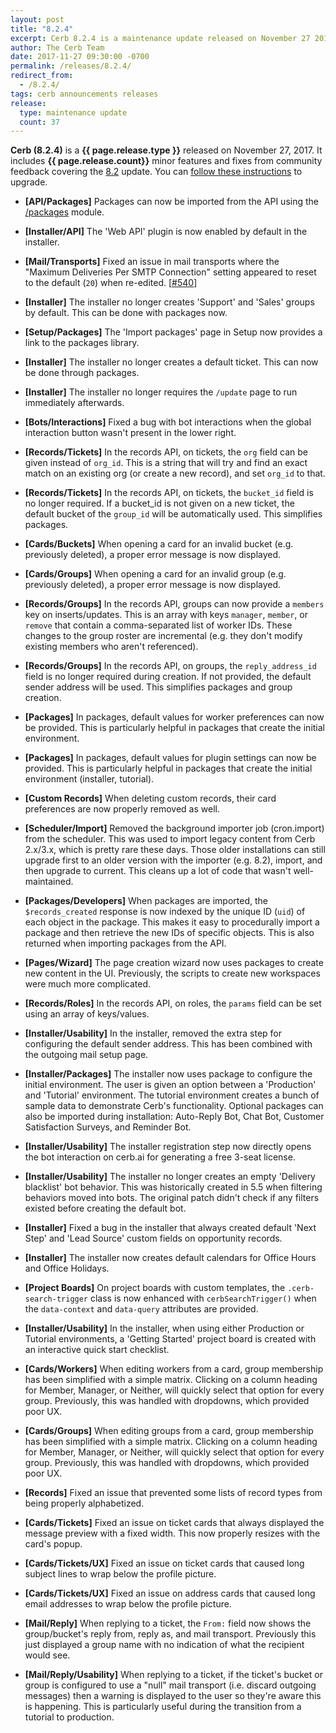 ```yaml
---
layout: post
title: "8.2.4"
excerpt: Cerb 8.2.4 is a maintenance update released on November 27 2017 with 37 minor features and fixes from community feedback.
author: The Cerb Team
date: 2017-11-27 09:30:00 -0700
permalink: /releases/8.2.4/
redirect_from:
  - /8.2.4/
tags: cerb announcements releases
release:
  type: maintenance update
  count: 37
---
```


**Cerb (8.2.4)** is a **{{ page.release.type }}** released on November 27, 2017. It includes **{{ page.release.count}}** minor features and fixes from community feedback covering the [8.2](/releases/8.2/) update.  You can [follow these instructions](/docs/upgrading/) to upgrade.

* **[API/Packages]** Packages can now be imported from the API using the [/packages](/docs/api/endpoints/packages/) module.

* **[Installer/API]** The 'Web API' plugin is now enabled by default in the installer.

* **[Mail/Transports]** Fixed an issue in mail transports where the "Maximum Deliveries Per SMTP Connection" setting appeared to reset to the default (`20`) when re-edited. [[#540](https://github.com/jstanden/cerb/issues/540)]

* **[Installer]** The installer no longer creates 'Support' and 'Sales' groups by default. This can be done with packages now.

* **[Setup/Packages]** The 'Import packages' page in Setup now provides a link to the packages library.

* **[Installer]** The installer no longer creates a default ticket. This can now be done through packages.

* **[Installer]** The installer no longer requires the `/update` page to run immediately afterwards.

* **[Bots/Interactions]** Fixed a bug with bot interactions when the global interaction button wasn't present in the lower right.

* **[Records/Tickets]** In the records API, on tickets, the `org` field can be given instead of `org_id`. This is a string that will try and find an exact match on an existing org (or create a new record), and set `org_id` to that.

* **[Records/Tickets]** In the records API, on tickets, the `bucket_id` field is no longer required. If a bucket_id is not given on a new ticket, the default bucket of the `group_id` will be automatically used. This simplifies packages.

* **[Cards/Buckets]** When opening a card for an invalid bucket (e.g. previously deleted), a proper error message is now displayed.

* **[Cards/Groups]** When opening a card for an invalid group (e.g. previously deleted), a proper error message is now displayed.

* **[Records/Groups]** In the records API, groups can now provide a `members` key on inserts/updates. This is an array with keys `manager`, `member`, or `remove` that contain a comma-separated list of worker IDs. These changes to the group roster are incremental (e.g. they don't modify existing members who aren't referenced).

* **[Records/Groups]** In the records API, on groups, the `reply_address_id` field is no longer required during creation. If not provided, the default sender address will be used. This simplifies packages and group creation.

* **[Packages]** In packages, default values for worker preferences can now be provided. This is particularly helpful in packages that create the initial environment.

* **[Packages]** In packages, default values for plugin settings can now be provided. This is particularly helpful in packages that create the initial environment (installer, tutorial).

* **[Custom Records]** When deleting custom records, their card preferences are now properly removed as well.

* **[Scheduler/Import]** Removed the background importer job (cron.import) from the scheduler. This was used to import legacy content from Cerb 2.x/3.x, which is pretty rare these days. Those older installations can still upgrade first to an older version with the importer (e.g. 8.2), import, and then upgrade to current. This cleans up a lot of code that wasn't well-maintained.

* **[Packages/Developers]** When packages are imported, the `$records_created` response is now indexed by the unique ID (`uid`) of each object in the package. This makes it easy to procedurally import a package and then retrieve the new IDs of specific objects. This is also returned when importing packages from the API.

* **[Pages/Wizard]** The page creation wizard now uses packages to create new content in the UI. Previously, the scripts to create new workspaces were much more complicated.

* **[Records/Roles]** In the records API, on roles, the `params` field can be set using an array of keys/values.

* **[Installer/Usability]** In the installer, removed the extra step for configuring the default sender address. This has been combined with the outgoing mail setup page.

* **[Installer/Packages]** The installer now uses package to configure the initial environment. The user is given an option between a 'Production' and 'Tutorial' environment. The tutorial environment creates a bunch of sample data to demonstrate Cerb's functionality. Optional packages can also be imported during installation: Auto-Reply Bot, Chat Bot, Customer Satisfaction Surveys, and Reminder Bot.

* **[Installer/Usability]** The installer registration step now directly opens the bot interaction on cerb.ai for generating a free 3-seat license.

* **[Installer/Usability]** The installer no longer creates an empty 'Delivery blacklist' bot behavior. This was historically created in 5.5 when filtering behaviors moved into bots. The original patch didn't check if any filters existed before creating the default bot.

* **[Installer]** Fixed a bug in the installer that always created default 'Next Step' and 'Lead Source' custom fields on opportunity records.

* **[Installer]** The installer now creates default calendars for Office Hours and Office Holidays.

* **[Project Boards]** On project boards with custom templates, the `.cerb-search-trigger` class is now enhanced with `cerbSearchTrigger()` when the `data-context` and `data-query` attributes are provided.

* **[Installer/Usability]** In the installer, when using either Production or Tutorial environments, a 'Getting Started' project board is created with an interactive quick start checklist.

* **[Cards/Workers]** When editing workers from a card, group membership has been simplified with a simple matrix. Clicking on a column heading for Member, Manager, or Neither, will quickly select that option for every group. Previously, this was handled with dropdowns, which provided poor UX.

* **[Cards/Groups]** When editing groups from a card, group membership has been simplified with a simple matrix. Clicking on a column heading for Member, Manager, or Neither, will quickly select that option for every group. Previously, this was handled with dropdowns, which provided poor UX.

* **[Records]** Fixed an issue that prevented some lists of record types from being properly alphabetized.

* **[Cards/Tickets]** Fixed an issue on ticket cards that always displayed the message preview with a fixed width. This now properly resizes with the card's popup.

* **[Cards/Tickets/UX]** Fixed an issue on ticket cards that caused long subject lines to wrap below the profile picture.

* **[Cards/Tickets/UX]** Fixed an issue on address cards that caused long email addresses to wrap below the profile picture.

* **[Mail/Reply]** When replying to a ticket, the `From:` field now shows the group/bucket's reply from, reply as, and mail transport. Previously this just displayed a group name with no indication of what the recipient would see.

* **[Mail/Reply/Usability]** When replying to a ticket, if the ticket's bucket or group is configured to use a "null" mail transport (i.e. discard outgoing messages) then a warning is displayed to the user so they're aware this is happening. This is particularly useful during the transition from a tutorial to production.

